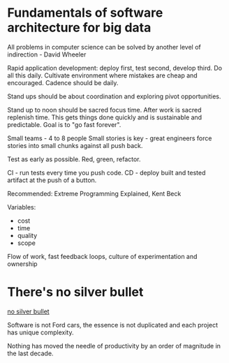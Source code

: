 # Fundamentals of software architecture for big data

All problems in computer science can be solved by another level of indirection -
David Wheeler

Rapid application development: deploy first, test second, develop third. Do all
this daily. Cultivate environment where mistakes are cheap and encouraged.
Cadence should be daily.

Stand ups should be about coordination and exploring pivot opportunities.

Stand up to noon should be sacred focus time. After work is sacred replenish
time. This gets things done quickly and is sustainable and predictable. Goal is
to "go fast forever".

Small teams - 4 to 8 people
Small stories is key - great engineers force stories into small chunks against
all push back.

Test as early as possible. Red, green, refactor.

CI - run tests every time you push code.
CD - deploy built and tested artifact at the push of a button.

Recommended: Extreme Programming Explained, Kent Beck

Variables:

- cost
- time
- quality
- scope

Flow of work, fast feedback loops, culture of experimentation and ownership

# There's no silver bullet

[no silver bullet](./no-silver-bullet.md)

Software is not Ford cars, the essence is not duplicated and each project has
unique complexity.

Nothing has moved the needle of productivity by an order of magnitude in the
last decade.
